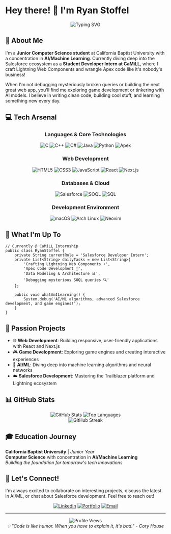# Hey there! 👋 I'm Ryan Stoffel

<div align="center">
  <img src="https://readme-typing-svg.herokuapp.com?font=Fira+Code&size=24&duration=3000&pause=1000&color=36BCF7&center=true&vCenter=true&width=600&lines=Computer+Science+%40+CBU;AI+%2F+Machine+Learning+Enthusiast;Salesforce+Developer+Intern;Full-Stack+Web+Developer;Game+Development+Explorer" alt="Typing SVG" />
</div>

## 🚀 About Me

I'm a **Junior Computer Science student** at California Baptist University with a concentration in **AI/Machine Learning**. Currently diving deep into the Salesforce ecosystem as a **Student Developer Intern at CaMiLL**, where I craft Lightning Web Components and wrangle Apex code like it's nobody's business!

When I'm not debugging mysteriously broken queries or building the next great web app, you'll find me exploring game development or tinkering with AI models. I believe in writing clean code, building cool stuff, and learning something new every day.

## 💻 Tech Arsenal

<div align="center">

### Languages & Core Technologies
![C](https://img.shields.io/badge/C-00599C?style=for-the-badge&logo=c&logoColor=white)
![C++](https://img.shields.io/badge/C%2B%2B-00599C?style=for-the-badge&logo=c%2B%2B&logoColor=white)
![C#](https://img.shields.io/badge/C%23-239120?style=for-the-badge&logo=c-sharp&logoColor=white)
![Java](https://img.shields.io/badge/Java-ED8B00?style=for-the-badge&logo=openjdk&logoColor=white)
![Python](https://img.shields.io/badge/Python-3776AB?style=for-the-badge&logo=python&logoColor=white)
![Apex](https://img.shields.io/badge/Apex-00A1E0?style=for-the-badge&logo=salesforce&logoColor=white)

### Web Development
![HTML5](https://img.shields.io/badge/HTML5-E34F26?style=for-the-badge&logo=html5&logoColor=white)
![CSS3](https://img.shields.io/badge/CSS3-1572B6?style=for-the-badge&logo=css3&logoColor=white)
![JavaScript](https://img.shields.io/badge/JavaScript-F7DF1E?style=for-the-badge&logo=javascript&logoColor=black)
![React](https://img.shields.io/badge/React-20232A?style=for-the-badge&logo=react&logoColor=61DAFB)
![Next.js](https://img.shields.io/badge/Next.js-000000?style=for-the-badge&logo=next.js&logoColor=white)

### Databases & Cloud
![Salesforce](https://img.shields.io/badge/Salesforce-00A1E0?style=for-the-badge&logo=salesforce&logoColor=white)
![SOQL](https://img.shields.io/badge/SOQL-00A1E0?style=for-the-badge&logo=salesforce&logoColor=white)
![SQL](https://img.shields.io/badge/SQL-4479A1?style=for-the-badge&logo=mysql&logoColor=white)

### Development Environment
![macOS](https://img.shields.io/badge/macOS-000000?style=for-the-badge&logo=apple&logoColor=white)
![Arch Linux](https://img.shields.io/badge/Arch_Linux-1793D1?style=for-the-badge&logo=arch-linux&logoColor=white)
![Neovim](https://img.shields.io/badge/NeoVim-57A143?style=for-the-badge&logo=neovim&logoColor=white)

</div>

## 🎯 What I'm Up To

```apex
// Currently @ CaMiLL Internship
public class RyanStoffel {
    private String currentRole = 'Salesforce Developer Intern';
    private List<String> dailyTasks = new List<String>{
        'Crafting Lightning Web Components ⚡',
        'Apex Code Development 🔧',
        'Data Modeling & Architecture 📊',
        'Debugging mysterious SOQL queries 🔍'
    };
    
    public void whatAmILearning() {
        System.debug('AI/ML algorithms, advanced Salesforce development, and game engines!');
    }
}
```

## 🌟 Passion Projects

- 🌐 **Web Development**: Building responsive, user-friendly applications with React and Next.js
- 🎮 **Game Development**: Exploring game engines and creating interactive experiences
- 🤖 **AI/ML**: Diving deep into machine learning algorithms and neural networks
- ☁️ **Salesforce Development**: Mastering the Trailblazer platform and Lightning ecosystem

## 📊 GitHub Stats

<div align="center">
  <img src="https://github-readme-stats.vercel.app/api?username=RyanStoffel&show_icons=true&theme=tokyonight&hide_border=true&count_private=true" alt="GitHub Stats" />
  <img src="https://github-readme-stats.vercel.app/api/top-langs/?username=RyanStoffel&layout=compact&theme=tokyonight&hide_border=true" alt="Top Languages" />
</div>

<div align="center">
  <img src="https://github-readme-streak-stats.herokuapp.com/?user=RyanStoffel&theme=tokyonight&hide_border=true" alt="GitHub Streak" />
</div>

## 🎓 Education Journey

**California Baptist University** | *Junior Year*  
**Computer Science** with concentration in **AI/Machine Learning**  
*Building the foundation for tomorrow's tech innovations*

## 🤝 Let's Connect!

I'm always excited to collaborate on interesting projects, discuss the latest in AI/ML, or chat about Salesforce development. Feel free to reach out!

<div align="center">

[![LinkedIn](https://img.shields.io/badge/LinkedIn-0077B5?style=for-the-badge&logo=linkedin&logoColor=white)](https://www.linkedin.com/in/ryan-stoffel)
[![Portfolio](https://img.shields.io/badge/Portfolio-FF5722?style=for-the-badge&logo=google-chrome&logoColor=white)](https://ryanstoffel.com)
[![Email](https://img.shields.io/badge/Email-D14836?style=for-the-badge&logo=gmail&logoColor=white)](mailto:ryanstoffel62@icloud.com)

</div>

---

<div align="center">
  <img src="https://komarev.com/ghpvc/?username=RyanStoffel&color=36BCF7&style=for-the-badge" alt="Profile Views" />
</div>

<div align="center">
  <i>💡 "Code is like humor. When you have to explain it, it's bad." - Cory House</i>
</div>
